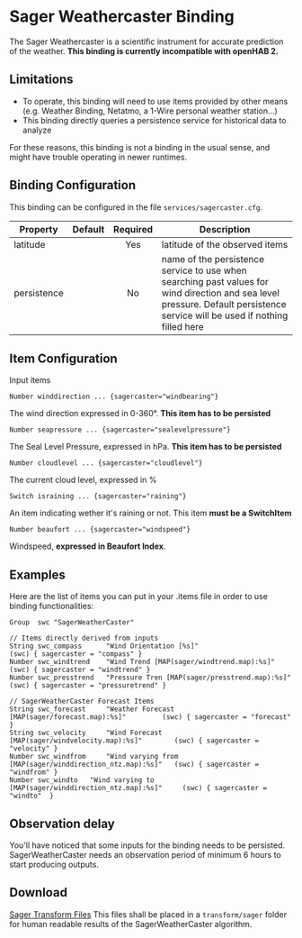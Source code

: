 # Sager Weathercaster Binding

The Sager Weathercaster is a scientific instrument for accurate prediction of the weather.  **This binding is currently incompatible with openHAB 2.**

## Limitations

* To operate, this binding will need to use items provided by other means (e.g. Weather Binding, Netatmo, a 1-Wire personal weather station...)
* This binding directly queries a persistence service for historical data to analyze

For these reasons, this binding is not a binding in the usual sense, and might have trouble operating in newer runtimes.

## Binding Configuration

This binding can be configured in the file `services/sagercaster.cfg`.

| Property | Default | Required | Description |
|----------|---------|:--------:|-------------|
| latitude |         |    Yes   | latitude of the observed items |
| persistence |      |    No    | name of the persistence service to use when searching past values for wind direction and sea level pressure. Default persistence service will be used if nothing filled here |

## Item Configuration

Input items

```
Number winddirection ... {sagercaster="windbearing"}
```

The wind direction expressed in 0-360°. **This item has to be persisted** 

```
Number seapressure ... {sagercaster="sealevelpressure"}
```

The Seal Level Pressure, expressed in hPa. **This item has to be persisted**

```
Number cloudlevel ... {sagercaster="cloudlevel"}
```

The current cloud level, expressed in %

```
Switch israining ... {sagercaster="raining"}
```

An item indicating wether it's raining or not. This item **must be a SwitchItem** 

```
Number beaufort ... {sagercaster="windspeed"}
```

Windspeed, **expressed in Beaufort Index**.

## Examples

Here are the list of items you can put in your .items file in order to use binding functionalities:

```
Group  swc "SagerWeatherCaster"

// Items directly derived from inputs
String swc_compass 		"Wind Orientation [%s]" 								(swc) { sagercaster = "compass" }
Number swc_windtrend 	"Wind Trend [MAP(sager/windtrend.map):%s]" 				(swc) { sagercaster = "windtrend" }
Number swc_presstrend 	"Pressure Tren [MAP(sager/presstrend.map):%s]" 			(swc) { sagercaster = "pressuretrend" }

// SagerWeatherCaster Forecast Items
String swc_forecast 	"Weather Forecast [MAP(sager/forecast.map):%s]" 		(swc) { sagercaster = "forecast" }
String swc_velocity 	"Wind Forecast [MAP(sager/windvelocity.map):%s]" 		(swc) { sagercaster = "velocity" }
Number swc_windfrom 	"Wind varying from [MAP(sager/winddirection_ntz.map):%s]" 	(swc) { sagercaster = "windfrom" }
Number swc_windto 	"Wind varying to [MAP(sager/winddirection_ntz.map):%s]" 	(swc) { sagercaster = "windto" 	}
```

## Observation delay

You'll have noticed that some inputs for the binding needs to be persisted. SagerWeatherCaster needs an observation period of minimum 6 hours to start producing outputs.

## Download

[Sager Transform Files](https://www.dropbox.com/s/6n16x15t3fisbmq/sager.zip?dl=0) This files shall be placed in a `transform/sager` folder for human readable results of the SagerWeatherCaster algorithm.

